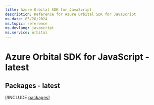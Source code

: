 ```yaml
---
title: Azure Orbital SDK for JavaScript
description: Reference for Azure Orbital SDK for JavaScript
ms.date: 05/28/2024
ms.topic: reference
ms.devlang: javascript
ms.service: orbital
---
```

# Azure Orbital SDK for JavaScript - latest
## Packages - latest
[!INCLUDE [packages](orbital-index.md)]